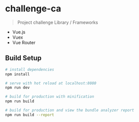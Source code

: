 # challenge-ca

> Project challenge
> Library / Frameworks
- Vue.js
- Vuex
- Vue Router

## Build Setup

``` bash
# install dependencies
npm install

# serve with hot reload at localhost:8080
npm run dev

# build for production with minification
npm run build

# build for production and view the bundle analyzer report
npm run build --report
```


